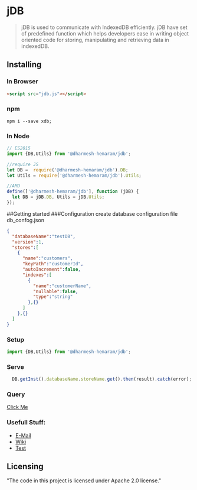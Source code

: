 # jDB

>jDB is used to communicate with IndexedDB efficiently. jDB have set of predefined function which helps developers ease in writing object oriented code for storing, manipulating and retrieving data in indexedDB.

## Installing
### In Browser
```html
<script src="jdb.js"></script>
```
### npm
```
npm i --save xdb;
```
### In Node
```javascript
// ES2015
import {DB,Utils} from '@dharmesh-hemaram/jdb';

//require JS
let DB =  require('@dharmesh-hemaram/jdb').DB;
let Utils = require('@dharmesh-hemaram/jdb').Utils;

//AMD
define(['@dharmesh-hemaram/jdb'], function (jDB) {
  let DB = jDB.DB, Utils = jDB.Utils;
});

```
##Getting started
###Configuration
create database configuration file db_confog.json
```JSON
{
  "databaseName":"testDB",
  "version":1,
  "stores":[
    {
      "name":"customers",
      "keyPath":"customerId",
      "autoIncrement":false,
      "indexes":[
        {
          "name":"customerName",
          "nullable":false,
          "type":"string"
        },{}
      ]
    },{}
  ]
}
```
### Setup
```javascript
import {DB,Utils} from '@dharmesh-hemaram/jdb';
```
### Serve
```javascript
  DB.getInst().databaseName.storeName.get().then(result).catch(error);
```

### Query
[Click Me](query.md)

### Usefull Stuff:

 * [E-Mail](dharmesh.hemaram@gmail.com)
 * [Wiki](https://github.com/dharmesh-hemaram/jDB/wiki/)
 * [Test](https://dharmesh-hemaram.github.io/jDB/test.html)

## Licensing

"The code in this project is licensed under Apache 2.0 license."